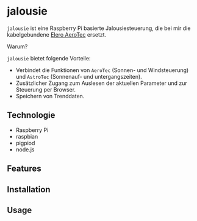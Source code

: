 # jalousie

`jalousie` ist eine Raspberry Pi basierte Jalousiesteuerung,
die bei mir die kabelgebundene
[Elero AeroTec](https://www.elero.de/de/produkte/steuerungen/aerotec/)
ersetzt.

Warum?

`jalousie` bietet folgende Vorteile:

- Verbindet die Funktionen von `AeroTec` (Sonnen- und Windsteuerung) und
`AstroTec` (Sonnenauf- und untergangszeiten).
- Zusätzlicher Zugang zum Auslesen der aktuellen Parameter und
zur Steuerung per Browser.
- Speichern von Trenddaten.

## Technologie

- Raspberry Pi
- raspbian
- pigpiod
- node.js

## Features

## Installation

## Usage
